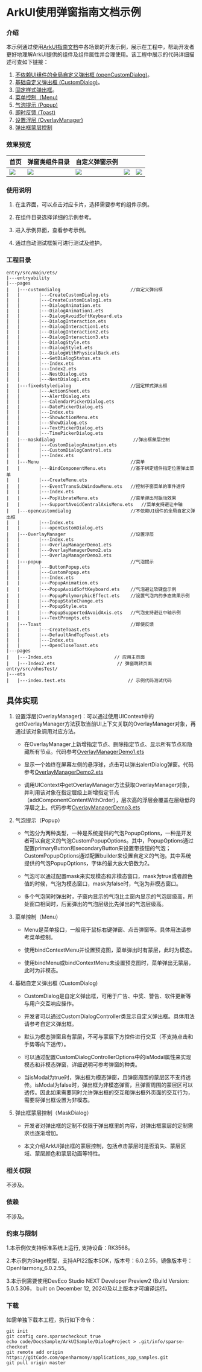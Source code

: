 # ArkUI使用弹窗指南文档示例

### 介绍

本示例通过使用[ArkUI指南文档](https://gitCode.com/openharmony/docs/tree/master/zh-cn/application-dev/ui)中各场景的开发示例，展示在工程中，帮助开发者更好地理解ArkUI提供的组件及组件属性并合理使用。该工程中展示的代码详细描述可查如下链接：

1. [不依赖UI组件的全局自定义弹出框 (openCustomDialog)](https://gitcode.com/openharmony/docs/blob/OpenHarmony-5.0.1-Release/zh-cn/application-dev/ui/arkts-uicontext-custom-dialog.md)。
2. [基础自定义弹出框 (CustomDialog)](https://gitcode.com/openharmony/docs/blob/OpenHarmony-5.0.1-Release/zh-cn/application-dev/ui/arkts-common-components-custom-dialog.md)。
3. [固定样式弹出框](https://gitcode.com/openharmony/docs/blob/OpenHarmony-5.0.1-Release/zh-cn/application-dev/ui/arkts-fixes-style-dialog.md)。
4. [菜单控制（Menu)](https://gitcode.com/openharmony/docs/blob/OpenHarmony-5.0.1-Release/zh-cn/application-dev/ui/arkts-popup-and-menu-components-menu.md)
5. [气泡提示 (Popup)](https://gitcode.com/openharmony/docs/blob/OpenHarmony-5.0.1-Release/zh-cn/application-dev/ui/arkts-popup-and-menu-components-popup.md)
6. [即时反馈 (Toast)](https://gitcode.com/openharmony/docs/blob/OpenHarmony-5.0.1-Release/zh-cn/application-dev/ui/arkts-create-toast.md)
7. [设置浮层 (OverlayManager)](https://gitcode.com/openharmony/docs/blob/master/zh-cn/application-dev/ui/arkts-create-overlaymanager.md)
8. [弹出框蒙层控制](https://gitcode.com/openharmony/docs/blob/OpenHarmony-6.0-Release/zh-cn/application-dev/ui/arkts-dialog-mask.md)

### 效果预览

| 首页                                | 弹窗类组件目录                        | 自定义弹窗示例                       |                                    |                                    |
|------------------------------------|------------------------------------|------------------------------------|------------------------------------|------------------------------------|
| ![](screenshots/device/image1.png) | ![](screenshots/device/image2.png) | ![](screenshots/device/image3.png) | ![](screenshots/device/image3.png) | ![](screenshots/device/overlaymanager.png) |

### 使用说明

1. 在主界面，可以点击对应卡片，选择需要参考的组件示例。

2. 在组件目录选择详细的示例参考。

3. 进入示例界面，查看参考示例。

4. 通过自动测试框架可进行测试及维护。

### 工程目录
```
entry/src/main/ets/
|---entryability
|---pages
|   |---customdialog                          //自定义弹出框     
|   |       |---CreateCustomDialog.ets
|   |       |---CreateCustomDialog1.ets
|   |       |---DialogAnimation.ets
|   |       |---DialogAnimation1.ets
|   |       |---DialogAvoidSoftKeyboard.ets
|   |       |---DialogInteraction.ets
|   |       |---DialogInteraction1.ets
|   |       |---DialogInteraction2.ets
|   |       |---DialogInteraction3.ets
|   |       |---DialogStyle.ets
|   |       |---DialogStyle1.ets
|   |       |---DialogWithPhysicalBack.ets
|   |       |---GetDialogStatus.ets
|   |       |---Index.ets
|   |       |---Index2.ets
|   |       |---NestDialog.ets
|   |       |---NestDialog1.ets
|   |---fixedstyledialog                      //固定样式弹出框
|   |       |---ActionSheet.ets
|   |       |---AlertDialog.ets
|   |       |---CalendarPickerDialog.ets
|   |       |---DatePickerDialog.ets
|   |       |---Index.ets
|   |       |---ShowActionMenu.ets
|   |       |---ShowDialog.ets
|   |       |---TextPickerDialog.ets
|   |       |---TimePickerDialog.ets
|   |---maskdialog                             //弹出框蒙层控制
|   |       |---CustomDialogAnimation.ets
|   |       |---CustomDialogControl.ets
|   |       |---Index.ets
|   |---Menu                                  //菜单
|   |       |---BindComponentMenu.ets         //基于绑定组件指定位置弹出菜单
|   |       |---CreateMenu.ets
|   |       |---EventTransSubWindowMenu.ets   //控制子窗菜单的事件透传
|   |       |---Index.ets
|   |       |---PopVibrateMenu.ets            //菜单弹出时振动效果
|   |       |---SupportAvoidCentralAxisMenu.ets   //菜单支持避让中轴
|   |---opencustomdialog                      //不依赖UI组件的全局自定义弹出框
|   |       |---Index.ets
|   |       |---openCustomDialog.ets
|   |---OverlayManager                        //设置浮层
|   |       |---Index.ets
|   |       |---OverlayManagerDemo1.ets
|   |       |---OverlayManagerDemo2.ets
|   |       |---OverlayManagerDemo3.ets
|   |---popup                                 //气泡提示
|   |       |---ButtonPopup.ets
|   |       |---CustomPopup.ets
|   |       |---Index.ets
|   |       |---PopupAnimation.ets
|   |       |---PopupAvoidSoftKeyboard.ets    //气泡避让软键盘示例
|   |       |---PopupPolymorphicEffect.ets    //设置气泡内的多态效果示例
|   |       |---PopupStateChange.ets
|   |       |---PopupStyle.ets
|   |       |---PopupSupportedAvoidAxis.ets   //气泡支持避让中轴示例
|   |       |---TextPrompts.ets
|   |---Toast                                 //即使反馈
|   |       |---CreateToast.ets
|   |       |---DefaultAndTopToast.ets
|   |       |---Index.ets
|   |       |---OpenCloseToast.ets                           
|---pages
|   |---Index.ets                       // 应用主页面
|   |---Index2.ets                       // 弹窗跳转页面
entry/src/ohosTest/
|---ets
|   |---index.test.ets                       // 示例代码测试代码
```
## 具体实现

1. 设置浮层(OverlayManager)：可以通过使用UIContext中的getOverlayManager方法获取当前UI上下文关联的OverlayManager对象，再通过该对象调用对应方法。

   * 在OverlayManager上新增指定节点、删除指定节点、显示所有节点和隐藏所有节点。代码参考[OverlayManagerDemo1.ets](https://gitcode.com/openharmony/applications_app_samples/tree/master/code/DocsSample/ArkUISample/DialogProject/entry/src/main/ets/pages/OverlayManager/OverlayManagerDemo1.ets)

   * 显示一个始终在屏幕左侧的悬浮球，点击可以弹出alertDialog弹窗。代码参考[OverlayManagerDemo2.ets](https://gitcode.com/openharmony/applications_app_samples/tree/master/code/DocsSample/ArkUISample/DialogProject/entry/src/main/ets/pages/OverlayManager/OverlayManagerDemo2.ets)

   * 调用UIContext中getOverlayManager方法获取OverlayManager对象，并利用该对象在指定层级上新增指定节点（addComponentContentWithOrder），层次高的浮层会覆盖在层级低的浮层之上。代码参考[OverlayManagerDemo3.ets](https://gitcode.com/openharmony/applications_app_samples/tree/master/code/DocsSample/ArkUISample/DialogProject/entry/src/main/ets/pages/OverlayManager/OverlayManagerDemo3.ets)

2. 气泡提示（Popup）

   * 气泡分为两种类型，一种是系统提供的气泡PopupOptions，一种是开发者可以自定义的气泡CustomPopupOptions。其中，PopupOptions通过配置primaryButton和secondaryButton来设置带按钮的气泡；CustomPopupOptions通过配置builder来设置自定义的气泡。其中系统提供的气泡PopupOptions，字体的最大放大倍数为2。
   
   * 气泡可以通过配置mask来实现模态和非模态窗口，mask为true或者颜色值的时候，气泡为模态窗口，mask为false时，气泡为非模态窗口。
   
   * 多个气泡同时弹出时，子窗内显示的气泡比主窗内显示的气泡层级高，所处窗口相同时，后面弹出的气泡层级比先弹出的气泡层级高。

3. 菜单控制（Menu）

   * Menu是菜单接口，一般用于鼠标右键弹窗、点击弹窗等。具体用法请参考菜单控制。
   
   * 使用bindContextMenu并设置预览图，菜单弹出时有蒙层，此时为模态。
   
   * 使用bindMenu或bindContextMenu未设置预览图时，菜单弹出无蒙层，此时为非模态。

4. 基础自定义弹出框 (CustomDialog)
   
   * CustomDialog是自定义弹出框，可用于广告、中奖、警告、软件更新等与用户交互响应操作。

   * 开发者可以通过CustomDialogController类显示自定义弹出框。具体用法请参考自定义弹出框。

   * 默认为模态弹窗且有蒙层，不可与蒙层下方控件进行交互（不支持点击和手势等向下透传）。

   * 可以通过配置CustomDialogControllerOptions中的isModal属性来实现模态和非模态弹窗，详细说明可参考弹窗的种类。

   * 当isModal为true时，弹出框为模态弹窗，且弹窗周围的蒙层区不支持透传。isModal为false时，弹出框为非模态弹窗，且弹窗周围的蒙层区可以透传。因此如果需要同时允许弹出框的交互和弹出框外页面的交互行为，需要将弹出框设置为非模态。

5. 弹出框蒙层控制（MaskDialog）
   
   * 开发者对弹出框的定制不仅限于弹出框里的内容，对弹出框蒙层的定制需求也逐渐增加。
   
   * 本文介绍ArkUI弹出框的蒙层控制，包括点击蒙层时是否消失、蒙层区域、蒙层颜色和蒙层动画等特性。

### 相关权限
   不涉及。

### 依赖

不涉及。

### 约束与限制

1.本示例仅支持标准系统上运行, 支持设备：RK3568。

2.本示例为Stage模型，支持API22版本SDK，版本号：6.0.2.55，镜像版本号：OpenHarmony_6.0.2.55。

3.本示例需要使用DevEco Studio NEXT Developer Preview2 (Build Version: 5.0.5.306， built on December 12, 2024)及以上版本才可编译运行。

### 下载

如需单独下载本工程，执行如下命令：

````
git init
git config core.sparsecheckout true
echo code/DocsSample/ArkUISample/DialogProject > .git/info/sparse-checkout
git remote add origin https://gitCode.com/openharmony/applications_app_samples.git
git pull origin master
````